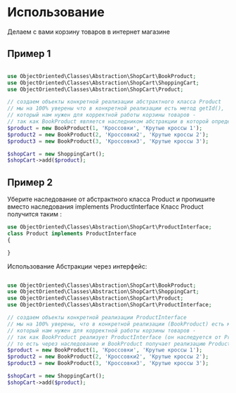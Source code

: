 # Использование

Делаем с вами корзину товаров в интернет магазине

## Пример 1

```php

use ObjectOriented\Classes\Abstraction\ShopCart\BookProduct;
use ObjectOriented\Classes\Abstraction\ShopCart\ShoppingCart;
use ObjectOriented\Classes\Abstraction\ShopCart\Product;

// создаем объекты конкретной реализации абстрактного класса Product 
// мы на 100% уверены что в конкретной реализации есть метод getId(),
// который нам нужен для корректной работы корзины товаров -
// так как BookProduct является наследником абстракции в которой определен этот метод
$product = new BookProduct(1, 'Кроссовки', 'Крутые кроссы 1');
$product2 = new BookProduct(2, 'Кроссовки2', 'Крутые кроссы 2');
$product3 = new BookProduct(3, 'Кроссовки3', 'Крутые кроссы 3');

$shopCart = new ShoppingCart();
$shopCart->add($product);
```
## Пример 2
Уберите наследование от абстрактного класса Product и пропишите вместо наследования implements ProductInterface
Класс Product получится таким :

```php
use ObjectOriented\Classes\Abstraction\ShopCart\ProductInterface;
class Product implements ProductInterface 
{

}
```

Использование Абстракции через интерфейс: 

```php

use ObjectOriented\Classes\Abstraction\ShopCart\BookProduct;
use ObjectOriented\Classes\Abstraction\ShopCart\ShoppingCart;
use ObjectOriented\Classes\Abstraction\ShopCart\Product;
use ObjectOriented\Classes\Abstraction\ShopCart\ProductInterface;

// создаем объекты конкретной реализации ProductInterface
// мы на 100% уверены, что в конкретной реализации (BookProduct) есть метод getId(),
// который нам нужен для корректной работы корзины товаров -
// так как BookProduct реализует ProductInterface (он наследуется от Product, который реализует интерфейс ProductInterface)
// то есть через наследование и BookProduct получает реализацию ProductInterface
$product = new BookProduct(1, 'Кроссовки', 'Крутые кроссы 1');
$product2 = new BookProduct(2, 'Кроссовки2', 'Крутые кроссы 2');
$product3 = new BookProduct(3, 'Кроссовки3', 'Крутые кроссы 3');

$shopCart = new ShoppingCart();
$shopCart->add($product);
```
